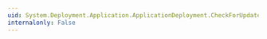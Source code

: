 ```yaml
---
uid: System.Deployment.Application.ApplicationDeployment.CheckForUpdateAsync
internalonly: False
---
```

